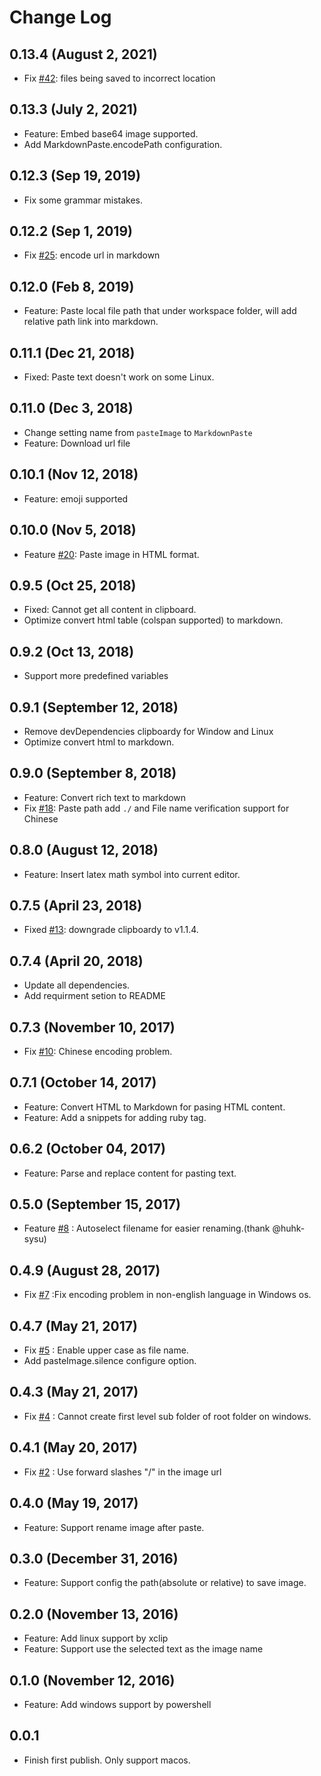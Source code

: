 # Change Log

## 0.13.4 (August 2, 2021)

- Fix [#42](https://github.com/telesoho/vscode-markdown-paste-image/issues/42): files being saved to incorrect location

## 0.13.3 (July 2, 2021)

- Feature: Embed base64 image supported.
- Add MarkdownPaste.encodePath configuration.

## 0.12.3 (Sep 19, 2019)

- Fix some grammar mistakes.

## 0.12.2 (Sep 1, 2019)

- Fix [#25](https://github.com/telesoho/vscode-markdown-paste-image/issues/25): encode url in markdown

## 0.12.0 (Feb 8, 2019)

- Feature: Paste local file path that under workspace folder, will add relative path link into markdown.

## 0.11.1 (Dec 21, 2018)

- Fixed: Paste text doesn't work on some Linux. 

## 0.11.0 (Dec 3, 2018)

- Change setting name from `pasteImage` to `MarkdownPaste`
- Feature: Download url file 

## 0.10.1 (Nov 12, 2018)

-  Feature: emoji supported

## 0.10.0 (Nov 5, 2018)

- Feature [#20](https://github.com/telesoho/vscode-markdown-paste-image/issues/20): Paste image in HTML format. 

## 0.9.5 (Oct 25, 2018)

- Fixed: Cannot get all content in clipboard.
- Optimize convert html table (colspan supported) to markdown.

## 0.9.2 (Oct 13, 2018)

- Support more predefined variables

## 0.9.1 (September 12, 2018)

- Remove devDependencies clipboardy for Window and Linux
- Optimize convert html to markdown.

## 0.9.0 (September 8, 2018)

- Feature: Convert rich text to markdown
- Fix [#18](https://github.com/telesoho/vscode-markdown-paste-image/issues/18): Paste path add `./` and File name verification support for Chinese

## 0.8.0 (August 12, 2018)

- Feature: Insert latex math symbol into current editor.

## 0.7.5 (April 23, 2018)

- Fixed [#13](https://github.com/telesoho/vscode-markdown-paste-image/issues/13): downgrade clipboardy to v1.1.4.

## 0.7.4 (April 20, 2018)

- Update all dependencies.
- Add requirment setion to README

## 0.7.3 (November 10, 2017)

- Fix [#10](https://github.com/telesoho/vscode-markdown-paste-image/issues/10): Chinese encoding problem.

## 0.7.1 (October 14, 2017)

- Feature: Convert HTML to Markdown for pasing HTML content.
- Feature: Add a snippets for adding ruby tag.

## 0.6.2 (October 04, 2017)

- Feature: Parse and replace content for pasting text.

## 0.5.0 (September 15, 2017)

- Feature [#8](https://github.com/telesoho/vscode-markdown-paste-image/issues/8) : Autoselect filename for easier renaming.(thank @huhk-sysu)

## 0.4.9 (August 28, 2017)

- Fix [#7](https://github.com/telesoho/vscode-markdown-paste-image/issues/7) :Fix encoding problem in non-english language in Windows os.

## 0.4.7 (May 21, 2017)

- Fix [#5](https://github.com/telesoho/vscode-markdown-paste-image/issues/5) : Enable upper case as file name.
- Add pasteImage.silence configure option.

## 0.4.3 (May 21, 2017)

- Fix [#4](https://github.com/telesoho/vscode-markdown-paste-image/issues/4) : Cannot create first level sub folder of root folder on windows.

## 0.4.1 (May 20, 2017)

- Fix [#2](https://github.com/telesoho/vscode-markdown-paste-image/issues/2) : Use forward slashes "/" in the image url

## 0.4.0 (May 19, 2017)

- Feature: Support rename image after paste.

## 0.3.0 (December 31, 2016)

- Feature: Support config the path(absolute or relative) to save image.

## 0.2.0 (November 13, 2016)

- Feature: Add linux support by xclip
- Feature: Support use the selected text as the image name

## 0.1.0 (November 12, 2016)

- Feature: Add windows support by powershell

## 0.0.1

- Finish first publish. Only support macos.
